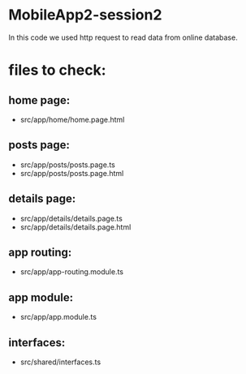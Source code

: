 # MobileApp2-session2
In this code we used http request to read data from online database.

# files to check:
home page:
----------
  - src/app/home/home.page.html 

posts page:
-----------
  - src/app/posts/posts.page.ts
  - src/app/posts/posts.page.html

details page:
-------------
  - src/app/details/details.page.ts
  - src/app/details/details.page.html

app routing:
------------
  - src/app/app-routing.module.ts

app module:
-----------
  - src/app/app.module.ts

interfaces:
-----------
  - src/shared/interfaces.ts
